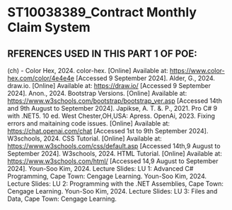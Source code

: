 # ST10038389_Contract Monthly Claim System
RFERENCES USED IN THIS PART 1 OF POE:
------------------------------------------
(ch) - Color Hex, 2024. color-hex. [Online] 
Available at: https://www.color-hex.com/color/4e4e4e
[Accessed 9 September 2024].
Alder, G., 2024. draw.io. [Online] 
Available at: https://draw.io/
[Accessed 9 September 2024].
Anon., 2024. Bootstrap Versions. [Online] 
Available at: https://www.w3schools.com/bootstrap/bootstrap_ver.asp
[Accessed 14th and 9th August to September 2024].
Japikse, A. T. &. P., 2021. Pro C# 9 with .NET5. 10 ed. West Chester,OH,USA: Apress.
OpenAi, 2023. Fixing errors and maitaining code issues. [Online] 
Available at: https://chat.openai.com/chat
[Accessed 1st to 9th September 2024].
W3schools, 2024. CSS Tutorial. [Online] 
Available at: https://www.w3schools.com/css/default.asp
[Accessed 14th,9 August to September 2024].
W3schools, 2024. HTML Tutorial. [Online] 
Available at: https://www.w3schools.com/html/
[Accessed 14,9 August to September 2024].
Youn-Soo Kim, 2024. Lecture Slides: LU 1: Advanced C# Programming, Cape Town: Cengage Learning.
Youn-Soo Kim, 2024. Lecture Slides: LU 2: Programming with the .NET Assemblies, Cape Town: Cengage Learning.
Youn-Soo Kim, 2024. Lecture Slides: LU 3: Files and Data, Cape Town: Cengage Learning.
